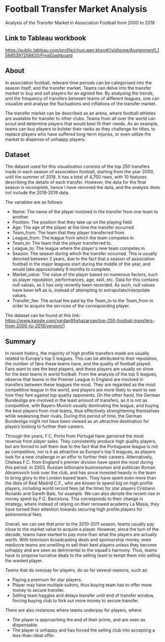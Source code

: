 # Football Transfer Market Analysis
Analysis of the Transfer Market in Association Football from 2000 to 2018

## Link to Tableau workbook
https://public.tableau.com/profile/chun.wen.khoo#!/vizhome/Assignment1_15685397256820/FinalDashboard

## About
In association football, relevant time periods can be categorised into the season itself, and the transfer market. Teams can delve into the transfer market to buy and sell players for an agreed fee. By analysing the trends, and the frequency of transfers between teams of different leagues, one can visualize and analyse the fluctuations and inflations of the transfer market.

The transfer market can be described as an arena, where football athletes are available for transfer to other clubs. Teams from all over the world can scout and determine players that would best fit their needs. As an example, teams can buy players to bolster their ranks as they challenge for titles, to replace players who have suffered long-term injuries, or even utilize the market to dispense of unhappy players.

## Dataset
The dataset used for this visualization consists of the top 250 transfers made in each season of association football, starting from the year 2000, until the summer of 2018. It has a total of 4,700 rows, with 10 features describing the details of each transfer. However, the data for the final season is incomplete, hence I have removed the data, and the analysis does not include the 2018-2019 data. 

The variables are as follows:
* Name: The name of the player involved in the transfer from one team to another.
* Position: The position that they take up on the playing field.
* Age: The age of the player at the time the transfer occurred.
* Team_from: The team that they player transferred from.
* League_from: The league from which the team competes in.
* Team_to: The team that the player transferred to.
* League_to: The league where the player's new team competes in.
* Season: The season during which the transfer occurred. This is usually denoted between 2 years, due to the fact that a season of association football in the major leagues start during the middle of the year, and would take approximately 9 months to complete.
* Market_value: The value of the player based on numerous factors, such as player reputation, performances, age, skill, etc. Data for this contains null values, as it has only recently been recorded. As such, null values have been left as is, instead of attempting to extrapolate/interpolate values.
* Transfer_fee: The actual fee paid by the Team_to to the Team_from in order to acquire the services of the corresponding player.

The dataset can be found at this link: https://www.kaggle.com/vardan95ghazaryan/top-250-football-transfers-from-2000-to-2018/version/1

## Summary
In recent history, the majority of high profile transfers made are usually related to Europe's top 5 leagues. This can be attributed to their reputation, the number of fans these teams have, and the quality of football played. Fans want to see the best players, and these players are usually on show for the best teams in world football. From the analysis of the top 5 leagues, observe that teams in the Premier League in England are involved in transfers between these leagues the most. They are regarded as the most competitive league in the world, and players are more likely to want to see how they fare against top quality opponents. On the other hand, the German Bundesliga are involved in the least amount of transfers, as it is not as competitive, with Bayern Munich usually dominating the league, and buying the best players from rival teams, thus effectively strenghtening themselves while weakening their rivals. During this period of time, the German Bundesliga might not have been viewed as an attractive destination for players looking to further their careers. 

Through the years, F.C. Porto from Portugal have garnered the most revenue from player sales. They consistently produce high quality players, but are forced to sell them due to the fact that the Portuguese league is not as competitive, nor is it as attractive as Europe's top 5 leagues, as players look for a new challenge in an effor to further their careers. Alternatively, Chelsea F.C. from England's premier division have spent the most during this period. In 2003, Russian billionaire businessman and politician Roman Abramovich took over the club, and has since invested heavily in the team to bring glory to the London based team. They have spent even more than the likes of Real Madrid C.F., who are known to spend big on high profile players, including world record fees (at the time) for star players Cristiano Ronaldo and Gareth Bale, for example. We can also denote the recent rise in money spent by F.C. Barcelona. This corresponds to their change in strategy, where instead of relying on their renowed academy La Masia, they have turned their attention towards securing high profile players for astronomical fees.

Overall, we can see that prior to the 2010-2011 season, teams usually pay close to the market value to acquire a player. However, since the turn of the decade, teams have started to pay more than what the players are actually worth. With television broadcasting deals and sponsorship money, even mediocre teams are unwilling to sell their best players unless they become unhappy and are seen as detrimental to the squad's harmony. Thus, teams have to propose lucrative deals to the selling team to tempt them into selling the wanted player. 

Teams that do overpay for players, do so for several reasons, such as:
* Paying a premium for star players.
* Player may have multiple suitors, thus buying team has to offer more money to secure transfer.
* Selling team haggles and delays transfer until end of transfer window, forcing buying club to fork out more money to secure transfer.

There are also instances where teams underpay for players, where:
* The player is approaching the end of their prime, and are seen as dispensable.
* The player is unhappy and has forced the selling club into accepting a less-than-ideal offer.
